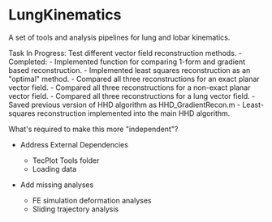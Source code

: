 # LungKinematics
A set of tools and analysis pipelines for lung and lobar kinematics.

Task In Progress:
Test different vector field reconstruction methods.
	- Completed:
		- Implemented function for comparing 1-form and gradient based reconstruction.
		- Implemented least squares reconstruction as an "optimal" method.
		- Compared all three reconstructions for an exact planar vector field.
		- Compared all three reconstructions for a non-exact planar vector field.
		- Compared all three reconstructions for a lung vector field.
		- Saved previous version of HHD algorithm as HHD_GradientRecon.m
		- Least-squares reconstruction implemented into the main HHD algorithm.

What's required to make this more "independent"?
- Address External Dependencies
	- TecPlot Tools folder
	- Loading data

- Add missing analyses
	- FE simulation deformation analyses
	- Sliding trajectory analysis